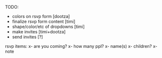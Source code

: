 


TODO:
  - colors on rsvp form [dootza]
  - finalize rsvp form content [timi]
  - shape/color/etc of dropdowns [timi]
  - make invites [timi+dootza]
  - send invites [?]




rsvp items:
  x- are you coming? 
  x- how many ppl?
  x- name(s)
  x- children?
  x- note


